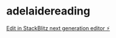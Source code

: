 # adelaidereading

[Edit in StackBlitz next generation editor ⚡️](https://stackblitz.com/~/github.com/cnmzsjbz199328/adelaidereading)